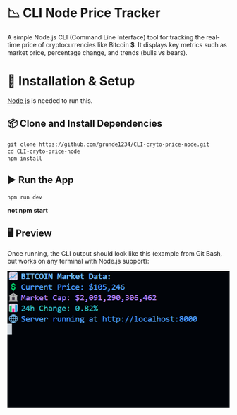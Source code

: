 # 📉 CLI Node Price Tracker

A simple Node.js CLI (Command Line Interface) tool for tracking the real-time price of cryptocurrencies like Bitcoin 💲. It displays key metrics such as market price, percentage change, and trends (bulls vs bears).


# 🚀 Installation & Setup

[Node js](https://nodejs.org/en) is needed to run this.

## 📦 Clone and Install Dependencies

```
git clone https://github.com/grunde1234/CLI-cryto-price-node.git
cd CLI-cryto-price-node
npm install
```

## ▶️ Run the App

```
npm run dev
```
**not npm start**

## 🖥️ Preview
Once running, the CLI output should look like this (example from Git Bash, but works on any terminal with Node.js support):

![](/pic.png)

